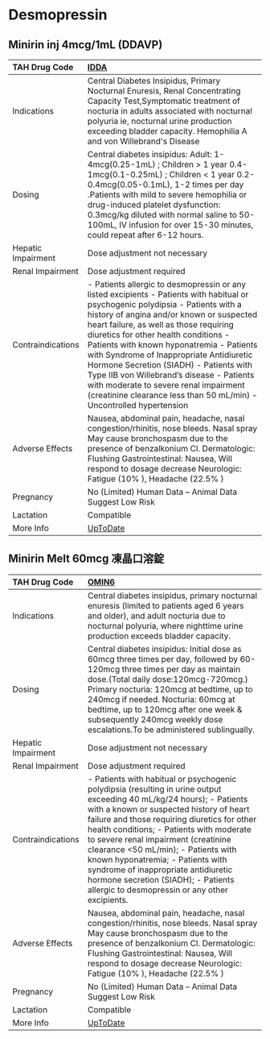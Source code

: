# Desmopressin

## Minirin inj 4mcg/1mL (DDAVP)

| TAH Drug Code      | [IDDA](https://www.tahsda.org.tw/drugs/hissearch.php?drug_code=IDDA)                                                                                                                                                                                                                                                                                                                                                                                                                                                                                           |
|:-------------------|:---------------------------------------------------------------------------------------------------------------------------------------------------------------------------------------------------------------------------------------------------------------------------------------------------------------------------------------------------------------------------------------------------------------------------------------------------------------------------------------------------------------------------------------------------------------|
| Indications        | Central Diabetes Insipidus, Primary Nocturnal Enuresis, Renal Concentrating Capacity Test,Symptomatic treatment of nocturia in adults associated with nocturnal polyuria ie, nocturnal urine production exceeding bladder capacity. Hemophilia A and von Willebrand's Disease                                                                                                                                                                                                                                                                                  |
| Dosing             | Central diabetes insipidus: Adult: 1-4mcg(0.25-1mL) ; Children > 1 year 0.4-1mcg(0.1-0.25mL) ; Children < 1 year 0.2-0.4mcg(0.05-0.1mL), 1-2 times per day .Patients with mild to severe hemophilia or drug-induced platelet dysfunction: 0.3mcg/kg diluted with normal saline to 50-100mL, IV infusion for over 15-30 minutes, could repeat after 6-12 hours.                                                                                                                                                                                                 |
| Hepatic Impairment | Dose adjustment not necessary                                                                                                                                                                                                                                                                                                                                                                                                                                                                                                                                  |
| Renal Impairment   | Dose adjustment required                                                                                                                                                                                                                                                                                                                                                                                                                                                                                                                                       |
| Contraindications  | - Patients allergic to desmopressin or any listed excipients - Patients with habitual or psychogenic polydipsia - Patients with a history of angina and/or known or suspected heart failure, as well as those requiring diuretics for other health conditions - Patients with known hyponatremia - Patients with Syndrome of Inappropriate Antidiuretic Hormone Secretion (SIADH) - Patients with Type IIB von Willebrand’s disease - Patients with moderate to severe renal impairment (creatinine clearance less than 50 mL/min) - Uncontrolled hypertension |
| Adverse Effects    | Nausea, abdominal pain, headache, nasal congestion/rhinitis, nose bleeds. Nasal spray May cause bronchospasm due to the presence of benzalkonium Cl. Dermatologic: Flushing Gastrointestinal: Nausea, Will respond to dosage decrease Neurologic: Fatigue (10% ), Headache (22.5% )                                                                                                                                                                                                                                                                            |
| Pregnancy          | No (Limited) Human Data – Animal Data Suggest Low Risk                                                                                                                                                                                                                                                                                                                                                                                                                                                                                                         |
| Lactation          | Compatible                                                                                                                                                                                                                                                                                                                                                                                                                                                                                                                                                     |
| More Info          | [UpToDate](https://www.uptodate.com/contents/desmopressin-drug-information)                                                                                                                                                                                                                                                                                                                                                                                                                                                                                    |

## Minirin Melt 60mcg 凍晶口溶錠

| TAH Drug Code      | [OMIN6](https://www.tahsda.org.tw/drugs/hissearch.php?drug_code=OMIN6)                                                                                                                                                                                                                                                                                                                                                                                                                                         |
|:-------------------|:---------------------------------------------------------------------------------------------------------------------------------------------------------------------------------------------------------------------------------------------------------------------------------------------------------------------------------------------------------------------------------------------------------------------------------------------------------------------------------------------------------------|
| Indications        | Central diabetes insipidus, primary nocturnal enuresis (limited to patients aged 6 years and older), and adult nocturia due to nocturnal polyuria, where nighttime urine production exceeds bladder capacity.                                                                                                                                                                                                                                                                                                  |
| Dosing             | Central diabetes insipidus: Initial dose as 60mcg three times per day, followed by 60-120mcg three times per day as maintain dose.(Total daily dose:120mcg-720mcg.) Primary nocturia: 120mcg at bedtime, up to 240mcg if needed. Nocturia: 60mcg at bedtime, up to 120mcg after one week & subsequently 240mcg weekly dose escalations.To be administered sublingually.                                                                                                                                        |
| Hepatic Impairment | Dose adjustment not necessary                                                                                                                                                                                                                                                                                                                                                                                                                                                                                  |
| Renal Impairment   | Dose adjustment required                                                                                                                                                                                                                                                                                                                                                                                                                                                                                       |
| Contraindications  | - Patients with habitual or psychogenic polydipsia (resulting in urine output exceeding 40 mL/kg/24 hours); - Patients with a known or suspected history of heart failure and those requiring diuretics for other health conditions; - Patients with moderate to severe renal impairment (creatinine clearance <50 mL/min); - Patients with known hyponatremia; - Patients with syndrome of inappropriate antidiuretic hormone secretion (SIADH); - Patients allergic to desmopressin or any other excipients. |
| Adverse Effects    | Nausea, abdominal pain, headache, nasal congestion/rhinitis, nose bleeds. Nasal spray May cause bronchospasm due to the presence of benzalkonium Cl. Dermatologic: Flushing Gastrointestinal: Nausea, Will respond to dosage decrease Neurologic: Fatigue (10% ), Headache (22.5% )                                                                                                                                                                                                                            |
| Pregnancy          | No (Limited) Human Data – Animal Data Suggest Low Risk                                                                                                                                                                                                                                                                                                                                                                                                                                                         |
| Lactation          | Compatible                                                                                                                                                                                                                                                                                                                                                                                                                                                                                                     |
| More Info          | [UpToDate](https://www.uptodate.com/contents/desmopressin-drug-information)                                                                                                                                                                                                                                                                                                                                                                                                                                    |

